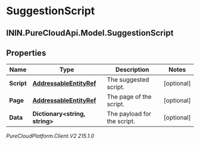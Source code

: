 # SuggestionScript

## ININ.PureCloudApi.Model.SuggestionScript

## Properties

|Name | Type | Description | Notes|
|------------ | ------------- | ------------- | -------------|
| **Script** | [**AddressableEntityRef**](AddressableEntityRef) | The suggested script. | [optional] |
| **Page** | [**AddressableEntityRef**](AddressableEntityRef) | The page of the script. | [optional] |
| **Data** | **Dictionary&lt;string, string&gt;** | The payload for the script. | [optional] |



_PureCloudPlatform.Client.V2 215.1.0_
